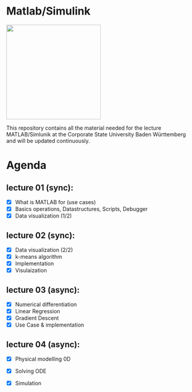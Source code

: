 # Matlab/Simulink
[<img src="https://it.dhbw-stuttgart.de/DHermine/dh-logo.gif" width="250">](https://it.dhbw-stuttgart.de/DHermine/dh-logo.gif)

This repository contains all the material needed for the lecture MATLAB/Simlunik at the Corporate State University Baden Württemberg and will be updated continuously.

# Agenda

## lecture 01 (sync):

- [x] What is MATLAB for (use cases)
- [x] Basics operations, Datastructures, Scripts, Debugger
- [x] Data visualization (1/2)

## lecture 02 (sync): 

- [x] Data visualization (2/2)
- [x] k-means algorithm
- [x] Implementation
- [x] Visulaization

## lecture 03 (async):

- [x] Numerical differentiation
- [x] Linear Regression
- [x] Gradient Descent
- [x] Use Case & implementation

## lecture 04 (async):

- [x] Physical modelling 0D
- [x] Solving ODE
- [x] Simulation

